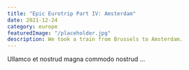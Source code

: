 ```yaml
---
title: "Epic Eurotrip Part IV: Amsterdam"
date: 2021-12-24
category: europe
featuredImage: "/placeholder.jpg"
description: We took a train from Brussels to Amsterdam.
---
```


Ullamco et nostrud magna commodo nostrud ...